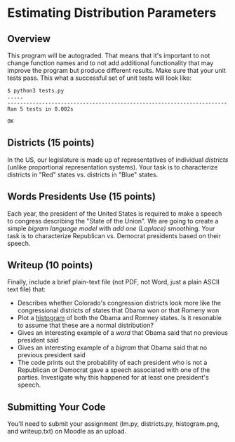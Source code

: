 
Estimating Distribution Parameters
===============

Overview
---------------

This program will be autograded.  That means that it's important to
not change function names and to not add additional functionality that
may improve the program but produce different results.  Make sure that
your unit tests pass.  This what a successful set of unit tests will
look like:

    $ python3 tests.py
    .....
    ----------------------------------------------------------------------
    Ran 5 tests in 0.002s
    
    OK

Districts (15 points)
----------------------------

In the US, our legislature is made up of representatives of individual
*districts* (unlike proportional representation systems).  Your task is to characterize districts in "Red" states vs. districts in "Blue" states.

Words Presidents Use (15 points)
-------------------------------

Each year, the president of the United States is required to make a
speech to congress describing the "State of the Union".  We are going
to create a simple *bigram language model* with *add one (Laplace)*
smoothing.  Your task is to characterize Republican vs. Democrat presidents based on their speech.

Writeup (10 points)
-----------------------

Finally, include a brief plain-text file (not PDF, not Word, just a
plain ASCII text file) that:
* Describes whether Colorado's congression districts look more like
  the congressional districts of states that Obama won or that Romeny
  won
* Plot a
  [histogram](http://docs.scipy.org/doc/numpy/reference/generated/numpy.histogram.html)
  of both the Obama and Romney states.  Is it resonable to assume that
  these are a normal distribution?
* Gives an interesting example of a *word* that Obama said that no
  previous president said
* Gives an interesting example of a *bigram* that Obama said that no
  previous president said
* The code prints out the probability of each president who is not a
  Republican or Democrat gave a speech associated with one of the
  parties.  Investigate why this happened for at least one president's
  speech.

Submitting Your Code
-----------------------

You'll need to submit your assignment (lm.py, districts.py,
histogram.png, and writeup.txt) on Moodle as an upload.
